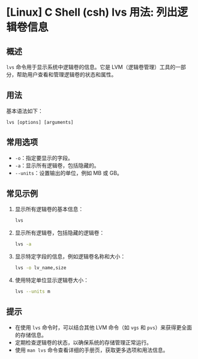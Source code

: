 # [Linux] C Shell (csh) lvs 用法: 列出逻辑卷信息

## 概述
`lvs` 命令用于显示系统中逻辑卷的信息。它是 LVM（逻辑卷管理）工具的一部分，帮助用户查看和管理逻辑卷的状态和属性。

## 用法
基本语法如下：
```
lvs [options] [arguments]
```

## 常用选项
- `-o`：指定要显示的字段。
- `-a`：显示所有逻辑卷，包括隐藏的。
- `--units`：设置输出的单位，例如 MB 或 GB。

## 常见示例
1. 显示所有逻辑卷的基本信息：
   ```bash
   lvs
   ```

2. 显示所有逻辑卷，包括隐藏的逻辑卷：
   ```bash
   lvs -a
   ```

3. 显示特定字段的信息，例如逻辑卷名称和大小：
   ```bash
   lvs -o lv_name,size
   ```

4. 使用特定单位显示逻辑卷大小：
   ```bash
   lvs --units m
   ```

## 提示
- 在使用 `lvs` 命令时，可以结合其他 LVM 命令（如 `vgs` 和 `pvs`）来获得更全面的存储信息。
- 定期检查逻辑卷的状态，以确保系统的存储管理正常运行。
- 使用 `man lvs` 命令查看详细的手册页，获取更多选项和用法信息。